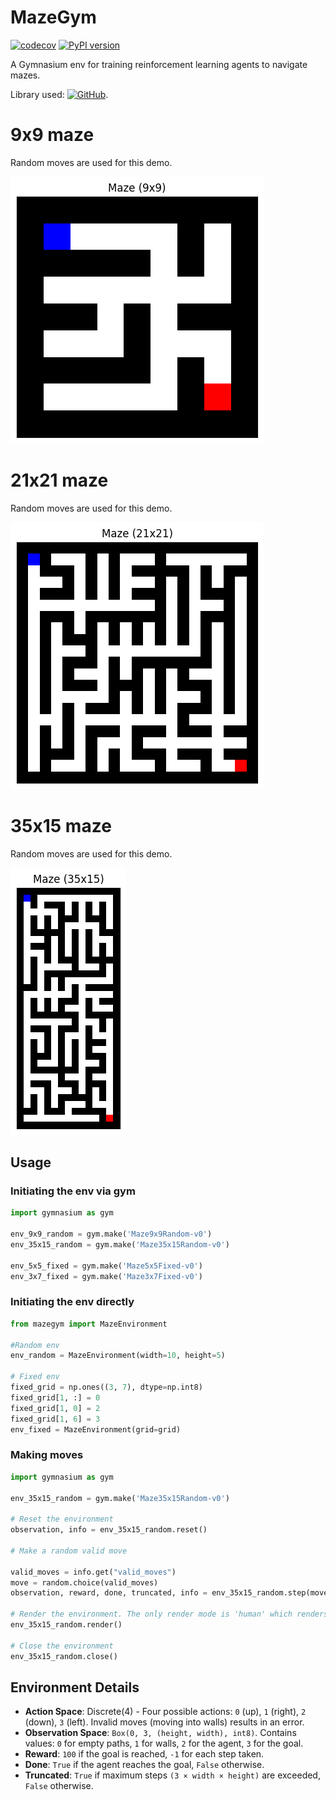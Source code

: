# MazeGym

[![codecov](https://codecov.io/gh/EvalVis/MazeGym/branch/main/graph/badge.svg)](https://codecov.io/gh/EvalVis/MazeGym)
[![PyPI version](https://badge.fury.io/py/mazegym.svg)](https://pypi.org/project/mazegym/)

A Gymnasium env for training reinforcement learning agents to navigate mazes.

Library used: [![GitHub](https://img.shields.io/badge/GitHub-john--science%2Fmazelib-black?style=flat&logo=github)](https://github.com/john-science/mazelib).

# 9x9 maze

Random moves are used for this demo.

![Maze9x9](images/maze_9_9.gif)

# 21x21 maze

Random moves are used for this demo.

![Maze21x21](images/maze_21_21.gif)

# 35x15 maze

Random moves are used for this demo.

![Maze35x15](images/maze_35_15.gif)

## Usage

### Initiating the env via gym

```python
import gymnasium as gym

env_9x9_random = gym.make('Maze9x9Random-v0')
env_35x15_random = gym.make('Maze35x15Random-v0')

env_5x5_fixed = gym.make('Maze5x5Fixed-v0')
env_3x7_fixed = gym.make('Maze3x7Fixed-v0')
```

### Initiating the env directly

```python
from mazegym import MazeEnvironment

#Random env
env_random = MazeEnvironment(width=10, height=5)

# Fixed env
fixed_grid = np.ones((3, 7), dtype=np.int8)
fixed_grid[1, :] = 0
fixed_grid[1, 0] = 2
fixed_grid[1, 6] = 3
env_fixed = MazeEnvironment(grid=grid)
```

### Making moves

```python
import gymnasium as gym

env_35x15_random = gym.make('Maze35x15Random-v0')

# Reset the environment
observation, info = env_35x15_random.reset()

# Make a random valid move

valid_moves = info.get("valid_moves")
move = random.choice(valid_moves)
observation, reward, done, truncated, info = env_35x15_random.step(move)

# Render the environment. The only render mode is 'human' which renders visual output.
env_35x15_random.render()

# Close the environment
env_35x15_random.close()
```

## Environment Details

- **Action Space**: Discrete(4) - Four possible actions: `0` (up), `1` (right), `2` (down), `3` (left). Invalid moves (moving into walls) results in an error.
- **Observation Space**: `Box(0, 3, (height, width), int8)`.
Contains values: `0` for empty paths, `1` for walls, `2` for the agent, `3` for the goal.
- **Reward**: `100` if the goal is reached, `-1` for each step taken.
- **Done**: `True` if the agent reaches the goal, `False` otherwise.
- **Truncated**: `True` if maximum steps `(3 × width × height)` are exceeded, `False` otherwise.